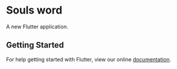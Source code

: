 # Souls word

A new Flutter application.

## Getting Started

For help getting started with Flutter, view our online
[documentation](https://flutter.io/).
